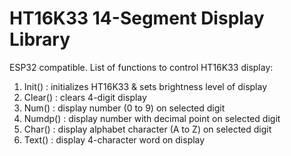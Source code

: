 # HT16K33 14-Segment Display Library
ESP32 compatible.
List of functions to control HT16K33 display:
1. Init()  : initializes HT16K33 & sets brightness level of display
2. Clear() : clears 4-digit display
3. Num()   : display number (0 to 9) on selected digit
4. Numdp() : display number with decimal point on selected digit
5. Char()  : display alphabet character (A to Z) on selected digit
6. Text()  : display 4-character word on display
